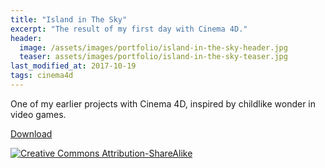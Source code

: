 ```yaml
---
title: "Island in The Sky"
excerpt: "The result of my first day with Cinema 4D."
header:
  image: /assets/images/portfolio/island-in-the-sky-header.jpg
  teaser: assets/images/portfolio/island-in-the-sky-teaser.jpg
last_modified_at: 2017-10-19
tags: cinema4d
---
```


One of my earlier projects with Cinema 4D, inspired by childlike wonder in video
games.

[Download](https://drive.google.com/file/d/0B7MQLfqgPj9OdndZem5SUHBtZjQ)

[![Creative Commons Attribution-ShareAlike](https://mirrors.creativecommons.org/presskit/buttons/88x31/svg/by-sa.svg)](https://creativecommons.org/licenses/by-sa/4.0/)
